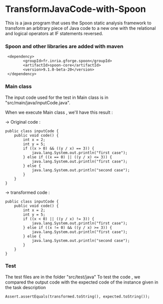 # TransformJavaCode-with-Spoon

This is a java program that uses the Spoon static analysis framework to transform an arbitrary piece of Java code to a new one with the relational
and logical operators at IF statements reversed.


### Spoon and other libraries are added with maven

     <dependency>
            <groupId>fr.inria.gforge.spoon</groupId>
            <artifactId>spoon-core</artifactId>
            <version>9.1.0-beta-20</version>
     </dependency>
     
     
### Main class

The input code used for the test in Main class is in "src/main/java/inputCode.java".

When we execute Main class , we'll have this result :

-> Original code :


    public class inputCode {
        public void code() {
            int x = 2;
            int y = 5;
            if ((x > 0) && ((y / x) == 3)) {
                java.lang.System.out.println("first case");
            } else if ((x == 0) || ((y / x) <= 3)) {
                java.lang.System.out.println("first case");
            } else {
                java.lang.System.out.println("second case");
            }
        }
    }
    
    
-> transformed code :
 
    
    public class inputCode {
        public void code() {
            int x = 2;
            int y = 5;
            if ((x < 0) || ((y / x) != 3)) {
                java.lang.System.out.println("first case");
            } else if ((x != 0) && ((y / x) >= 3)) {
                java.lang.System.out.println("first case");
            } else {
                java.lang.System.out.println("second case");
            }
        }
    }


### Test
The test files are in the folder "src/test/java"
To test the code , we compared the output code with the expected code of the instance given in the task description

    Assert.assertEquals(transformed.toString(), expected.toString());

